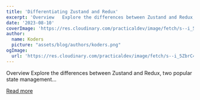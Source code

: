 ```yaml
---
title: 'Differentiating Zustand and Redux'
excerpt: 'Overview   Explore the differences between Zustand and Redux, two popular state management...'
date: '2023-08-10'
coverImage: 'https://res.cloudinary.com/practicaldev/image/fetch/s--i_5ZbrC4--/c_imagga_scale,f_auto,fl_progressive,h_420,q_auto,w_1000/https://dev-to-uploads.s3.amazonaws.com/uploads/articles/vpj9t8qif399fwiriq35.png'
author:
  name: Koders
  picture: "assets/blog/authors/koders.png"
ogImage:
  url: 'https://res.cloudinary.com/practicaldev/image/fetch/s--i_5ZbrC4--/c_imagga_scale,f_auto,fl_progressive,h_420,q_auto,w_1000/https://dev-to-uploads.s3.amazonaws.com/uploads/articles/vpj9t8qif399fwiriq35.png'
---
```


Overview   Explore the differences between Zustand and Redux, two popular state management...

[Read more](https://dev.to/brainiacneit/differentiating-zustand-and-redux-al6)
